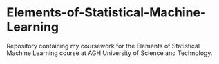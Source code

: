 # Elements-of-Statistical-Machine-Learning
Repository containing my coursework for the Elements of Statistical Machine Learning course at AGH University of Science and Technology.
